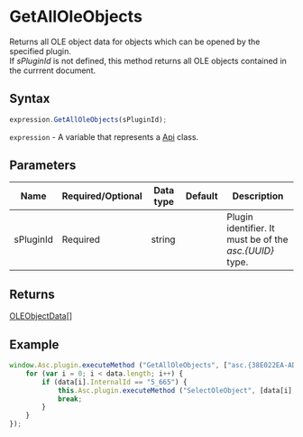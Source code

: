 # GetAllOleObjects

Returns all OLE object data for objects which can be opened by the specified plugin.\
If *sPluginId* is not defined, this method returns all OLE objects contained in the currrent document.

## Syntax

```javascript
expression.GetAllOleObjects(sPluginId);
```

`expression` - A variable that represents a [Api](../Api.md) class.

## Parameters

| **Name** | **Required/Optional** | **Data type** | **Default** | **Description** |
| ------------- | ------------- | ------------- | ------------- | ------------- |
| sPluginId | Required | string |  | Plugin identifier. It must be of the *asc.&#123;UUID&#125;* type. |

## Returns

[OLEObjectData](../../Enumeration/OLEObjectData.md)[]

## Example

```javascript
window.Asc.plugin.executeMethod ("GetAllOleObjects", ["asc.{38E022EA-AD92-45FC-B22B-49DF39746DB4}"], function (data) {
    for (var i = 0; i < data.length; i++) {
        if (data[i].InternalId == "5_665") {
            this.Asc.plugin.executeMethod ("SelectOleObject", [data[i].InternalId]);
            break;
        }
    }
});
```
